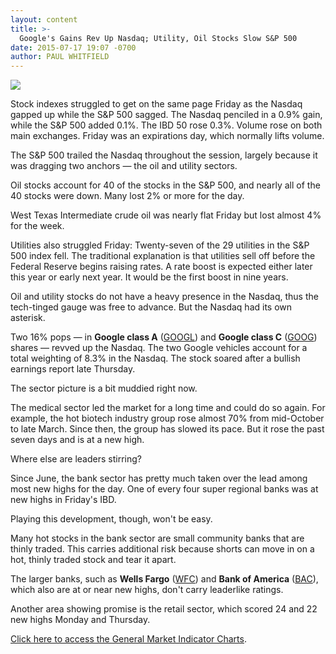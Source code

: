 ```yaml
---
layout: content
title: >-
  Google's Gains Rev Up Nasdaq; Utility, Oil Stocks Slow S&P 500
date: 2015-07-17 19:07 -0700
author: PAUL WHITFIELD
---
```






![](https://www.investors.com/wp-content/uploads/ibd-migrated-images/MPv_150720_635727443456109572.png)









  

Stock indexes struggled to get on the same page Friday as the Nasdaq gapped up while the S&P 500 sagged. The Nasdaq penciled in a 0.9% gain, while the S&P 500 added 0.1%. The IBD 50 rose 0.3%. Volume rose on both main exchanges. Friday was an expirations day, which normally lifts volume.

  

The S&P 500 trailed the Nasdaq throughout the session, largely because it was dragging two anchors — the oil and utility sectors.

  

Oil stocks account for 40 of the stocks in the S&P 500, and nearly all of the 40 stocks were down. Many lost 2% or more for the day.

  

West Texas Intermediate crude oil was nearly flat Friday but lost almost 4% for the week.

  

Utilities also struggled Friday: Twenty-seven of the 29 utilities in the S&P 500 index fell. The traditional explanation is that utilities sell off before the Federal Reserve begins raising rates. A rate boost is expected either later this year or early next year. It would be the first boost in nine years.

  

Oil and utility stocks do not have a heavy presence in the Nasdaq, thus the tech-tinged gauge was free to advance. But the Nasdaq had its own asterisk.

  

Two 16% pops — in **Google class A** ([GOOGL](https://research.investors.com/quote.aspx?symbol=GOOGL)) and **Google class C** ([GOOG](https://research.investors.com/quote.aspx?symbol=GOOG)) shares — revved up the Nasdaq. The two Google vehicles account for a total weighting of 8.3% in the Nasdaq. The stock soared after a bullish earnings report late Thursday.

  

The sector picture is a bit muddied right now.

  

The medical sector led the market for a long time and could do so again. For example, the hot biotech industry group rose almost 70% from mid-October to late March. Since then, the group has slowed its pace. But it rose the past seven days and is at a new high.

  

Where else are leaders stirring?

  

Since June, the bank sector has pretty much taken over the lead among most new highs for the day. One of every four super regional banks was at new highs in Friday's IBD.

  

Playing this development, though, won't be easy.

  

Many hot stocks in the bank sector are small community banks that are thinly traded. This carries additional risk because shorts can move in on a hot, thinly traded stock and tear it apart.

  

The larger banks, such as **Wells Fargo** ([WFC](https://research.investors.com/quote.aspx?symbol=WFC)) and **Bank of America** ([BAC](https://research.investors.com/quote.aspx?symbol=BAC)), which also are at or near new highs, don't carry leaderlike ratings.

  

Another area showing promise is the retail sector, which scored 24 and 22 new highs Monday and Thursday.

  

[Click here to access the General Market Indicator Charts](https://www.investors.com/pdf/GMI_072015.pdf).




